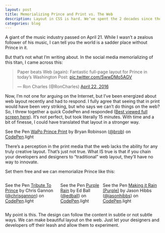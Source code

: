 ```yaml
---
layout: post
title: Memorializing Prince and Print vs. The Web
description: Layout in CSS is hard. We’ve spent the 2 decades since the inception of CSS battling with its idea of how to lay out content on the web. When we moved from table-based layouts to CSS layouts with floats and positioning, we gained a LOT of flexibility, but we also lost things like vertical centering that tables afforded us. Floats and positioning got us a long way to making really nice looking sites, but with the advent of responsive design and fluid layouts, the struggle has been real...
categories: blog
---
```


<style>
    twitterwidget {
        margin: 0 auto;
    }
    .codepens {
        display: flex;
        justify-content:space-around;
    }
</style>

A giant of the music industry passed on April 21. While I wasn’t a zealous follower of his music, I can tell you the world is a sadder place without Prince in it.

But that’s not what I’m writing about. In the social media memorializing of this titan, I came across this:

<blockquote class="twitter-tweet" data-lang="en">
<p dir="ltr" lang="en">Paper beats Web (again): Fantastic full-page layout for Prince in today&#8217;s Washington Post: <a href="https://t.co/SwwDMo5AGV">pic.twitter.com/SwwDMo5AGV</a></p>
<p>— Ron Charles (@RonCharles) <a href="https://twitter.com/RonCharles/status/723520050636963841">April 22, 2016</a></p></blockquote>
<p><script src="//platform.twitter.com/widgets.js" async="" charset="utf-8"></script></p>


Now, I’m not one for arguing on the Internet, but I’ve been energized about web layout recently and had to respond. I fully agree that seeing that in print would have been very striking, but who says we can’t do things on the web? So, I threw together a quick CodePen and responded (<a href="http://codepen.io/brob/full/aNjVwy/">Best viewed full screen here</a>). It’s not perfect, but took literally 15 minutes. With time and a bit of finesse, I could have translated that layout in a stronger way.

<p class="p1"><span style="line-height: 1.5;"><p class='codepen'  data-height='700' data-theme-id='dark' data-slug-hash='aNjVwy' data-default-tab='result' data-animations='run' data-editable='' data-embed-version='2'>
See the Pen <a href='http://codepen.io/brob/pen/aNjVwy/'>WaPo Prince Print</a> by Bryan Robinson (<a href='http://codepen.io/brob'>@brob</a>) on <a href='http://codepen.io'>CodePen</a>.light</p>
<script async src="//codepen.io/assets/embed/ei.js"></script></span></p>

There’s a perception in the print media that the web lacks the ability for any truly creative layout. That’s just not true. What IS true is that if you chain your developers and designers to “traditional” web layout, they’ll have no way to innovate.

Set them free and we can memorialize Prince like this:


<div class="codepens">

<p class="p1"><p class='codepen'  data-height='266' data-theme-id='light' data-slug-hash='PNBQwj' data-default-tab='result' data-animations='run' data-editable='' data-embed-version='2'>
See the Pen <a href='http://codepen.io/chrisgannon/pen/PNBQwj/'>Tribute To Prince</a> by Chris Gannon (<a href='http://codepen.io/chrisgannon'>@chrisgannon</a>) on <a href='http://codepen.io'>CodePen</a>.light</p>
<script async src="//codepen.io/assets/embed/ei.js"></script></p>
<p class="p1"><p class='codepen'  data-height='266' data-theme-id='light' data-slug-hash='EKpmgY' data-default-tab='result' data-animations='run' data-editable='' data-embed-version='2'>
See the Pen <a href='http://codepen.io/edball/pen/EKpmgY/'>Purple Rain</a> by Ed Ball (<a href='http://codepen.io/edball'>@edball</a>) on <a href='http://codepen.io'>CodePen</a>.light</p>
<script async src="//codepen.io/assets/embed/ei.js"></script></p>
<p class="p1"><p class='codepen'  data-height='266' data-theme-id='light' data-slug-hash='jPypLV' data-default-tab='result' data-animations='run' data-editable='' data-embed-version='2'>
See the Pen <a href='http://codepen.io/jasonhibbs/pen/jPypLV/'>Making it Rain (Purple)</a> by Jason Hibbs (<a href='http://codepen.io/jasonhibbs'>@jasonhibbs</a>) on <a href='http://codepen.io'>CodePen</a>.light</p>
<script async src="//codepen.io/assets/embed/ei.js"></script></p>

</div>

My point is this. The design can follow the content in subtle or not subtle ways. We can make beautiful layout on the web. Just let your designers and developers off their leash and allow them to experiment.
